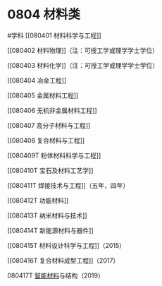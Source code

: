 # 0804 材料类
#学科
[[080401 材料科学与工程]]

[[080402 材料物理]]（注：可授工学或理学学士学位）

[[080403 材料化学]]（注：可授工学或理学学士学位）

[[080404 冶金工程]]

[[080405 金属材料工程]]

[[080406 无机非金属材料工程]]

[[080407 高分子材料与工程]]

[[080408 复合材料与工程]]

[[080409T 粉体材料科学与工程]]

[[080410T 宝石及材料工艺学]]

[[080411T 焊接技术与工程]]（五年，四年）

[[080412T 功能材料]]

[[080413T 纳米材料与技术]]

[[080414T 新能源材料与器件]]

[[080415T 材料设计科学与工程]]（2015）

[[080416T 复合材料成型工程]]（2017）

080417T [智能材料](https://baike.baidu.com/item/%E6%99%BA%E8%83%BD%E6%9D%90%E6%96%99/654676)与结构（2019）